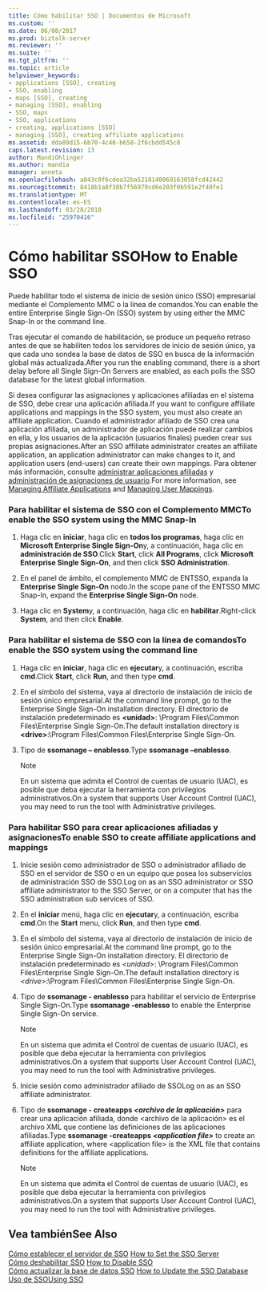 ```yaml
---
title: Cómo habilitar SSO | Documentos de Microsoft
ms.custom: ''
ms.date: 06/08/2017
ms.prod: biztalk-server
ms.reviewer: ''
ms.suite: ''
ms.tgt_pltfrm: ''
ms.topic: article
helpviewer_keywords:
- applications [SSO], creating
- SSO, enabling
- maps [SSO], creating
- managing [SSO], enabling
- SSO, maps
- SSO, applications
- creating, applications [SSO]
- managing [SSO], creating affiliate applications
ms.assetid: dda89d15-6b70-4c40-b658-2f6cbdd545c8
caps.latest.revision: 13
author: MandiOhlinger
ms.author: mandia
manager: anneta
ms.openlocfilehash: a843c0f6cdea32ba5218140069163058fcd42442
ms.sourcegitcommit: 8418b1a8f38b7f56979cd6e203f0b591e2f40fe1
ms.translationtype: MT
ms.contentlocale: es-ES
ms.lasthandoff: 03/28/2018
ms.locfileid: "25970416"
---
```

# <a name="how-to-enable-sso"></a><span data-ttu-id="8d406-102">Cómo habilitar SSO</span><span class="sxs-lookup"><span data-stu-id="8d406-102">How to Enable SSO</span></span>
<span data-ttu-id="8d406-103">Puede habilitar todo el sistema de inicio de sesión único (SSO) empresarial mediante el Complemento MMC o la línea de comandos.</span><span class="sxs-lookup"><span data-stu-id="8d406-103">You can enable the entire Enterprise Single Sign-On (SSO) system by using either the MMC Snap-In or the command line.</span></span>  
  
 <span data-ttu-id="8d406-104">Tras ejecutar el comando de habilitación, se produce un pequeño retraso antes de que se habiliten todos los servidores de inicio de sesión único, ya que cada uno sondea la base de datos de SSO en busca de la información global más actualizada.</span><span class="sxs-lookup"><span data-stu-id="8d406-104">After you run the enabling command, there is a short delay before all Single Sign-On Servers are enabled, as each polls the SSO database for the latest global information.</span></span>  
  
 <span data-ttu-id="8d406-105">Si desea configurar las asignaciones y aplicaciones afiliadas en el sistema de SSO, debe crear una aplicación afiliada.</span><span class="sxs-lookup"><span data-stu-id="8d406-105">If you want to configure affiliate applications and mappings in the SSO system, you must also create an affiliate application.</span></span> <span data-ttu-id="8d406-106">Cuando el administrador afiliado de SSO crea una aplicación afiliada, un administrador de aplicación puede realizar cambios en ella, y los usuarios de la aplicación (usuarios finales) pueden crear sus propias asignaciones.</span><span class="sxs-lookup"><span data-stu-id="8d406-106">After an SSO affiliate administrator creates an affiliate application, an application administrator can make changes to it, and application users (end-users) can create their own mappings.</span></span> <span data-ttu-id="8d406-107">Para obtener más información, consulte [administrar aplicaciones afiliadas](../core/managing-affiliate-applications.md) y [administración de asignaciones de usuario](../core/managing-user-mappings.md).</span><span class="sxs-lookup"><span data-stu-id="8d406-107">For more information, see [Managing Affiliate Applications](../core/managing-affiliate-applications.md) and [Managing User Mappings](../core/managing-user-mappings.md).</span></span>  
  
### <a name="to-enable-the-sso-system-using-the-mmc-snap-in"></a><span data-ttu-id="8d406-108">Para habilitar el sistema de SSO con el Complemento MMC</span><span class="sxs-lookup"><span data-stu-id="8d406-108">To enable the SSO system using the MMC Snap-In</span></span>  
  
1.  <span data-ttu-id="8d406-109">Haga clic en **iniciar**, haga clic en **todos los programas**, haga clic en **Microsoft Enterprise Single Sign-On**y, a continuación, haga clic en **administración de SSO**.</span><span class="sxs-lookup"><span data-stu-id="8d406-109">Click **Start**, click **All Programs**, click **Microsoft Enterprise Single Sign-On**, and then click **SSO Administration**.</span></span>  
  
2.  <span data-ttu-id="8d406-110">En el panel de ámbito, el complemento MMC de ENTSSO, expanda la **Enterprise Single Sign-On** nodo.</span><span class="sxs-lookup"><span data-stu-id="8d406-110">In the scope pane of the ENTSSO MMC Snap-In, expand the **Enterprise Single Sign-On** node.</span></span>  
  
3.  <span data-ttu-id="8d406-111">Haga clic en **System**y, a continuación, haga clic en **habilitar**.</span><span class="sxs-lookup"><span data-stu-id="8d406-111">Right-click **System**, and then click **Enable**.</span></span>  
  
### <a name="to-enable-the-sso-system-using-the-command-line"></a><span data-ttu-id="8d406-112">Para habilitar el sistema de SSO con la línea de comandos</span><span class="sxs-lookup"><span data-stu-id="8d406-112">To enable the SSO system using the command line</span></span>  
  
1.  <span data-ttu-id="8d406-113">Haga clic en **iniciar**, haga clic en **ejecutar**y, a continuación, escriba **cmd**.</span><span class="sxs-lookup"><span data-stu-id="8d406-113">Click **Start**, click **Run**, and then type **cmd**.</span></span>  
  
2.  <span data-ttu-id="8d406-114">En el símbolo del sistema, vaya al directorio de instalación de inicio de sesión único empresarial.</span><span class="sxs-lookup"><span data-stu-id="8d406-114">At the command line prompt, go to the Enterprise Single Sign-On installation directory.</span></span> <span data-ttu-id="8d406-115">El directorio de instalación predeterminado es  **\<unidad\>**: \Program Files\Common Files\Enterprise Single Sign-On.</span><span class="sxs-lookup"><span data-stu-id="8d406-115">The default installation directory is **\<drive\>**:\Program Files\Common Files\Enterprise Single Sign-On.</span></span>  
  
3.  <span data-ttu-id="8d406-116">Tipo de **ssomanage – enablesso**.</span><span class="sxs-lookup"><span data-stu-id="8d406-116">Type **ssomanage –enablesso**.</span></span>  
  
    > [!NOTE]
    >  <span data-ttu-id="8d406-117">En un sistema que admita el Control de cuentas de usuario (UAC), es posible que deba ejecutar la herramienta con privilegios administrativos.</span><span class="sxs-lookup"><span data-stu-id="8d406-117">On a system that supports User Account Control (UAC), you may need to run the tool with Administrative privileges.</span></span>  
  
### <a name="to-enable-sso-to-create-affiliate-applications-and-mappings"></a><span data-ttu-id="8d406-118">Para habilitar SSO para crear aplicaciones afiliadas y asignaciones</span><span class="sxs-lookup"><span data-stu-id="8d406-118">To enable SSO to create affiliate applications and mappings</span></span>  
  
1.  <span data-ttu-id="8d406-119">Inicie sesión como administrador de SSO o administrador afiliado de SSO en el servidor de SSO o en un equipo que posea los subservicios de administración SSO de SSO.</span><span class="sxs-lookup"><span data-stu-id="8d406-119">Log on as an SSO administrator or SSO affiliate administrator to the SSO Server, or on a computer that has the SSO administration sub services of SSO.</span></span>  
  
2.  <span data-ttu-id="8d406-120">En el **iniciar** menú, haga clic en **ejecutar**y, a continuación, escriba **cmd**.</span><span class="sxs-lookup"><span data-stu-id="8d406-120">On the **Start** menu, click **Run**, and then type **cmd**.</span></span>  
  
3.  <span data-ttu-id="8d406-121">En el símbolo del sistema, vaya al directorio de instalación de inicio de sesión único empresarial.</span><span class="sxs-lookup"><span data-stu-id="8d406-121">At the command line prompt, go to the Enterprise Single Sign-On installation directory.</span></span> <span data-ttu-id="8d406-122">El directorio de instalación predeterminado es  *\<unidad\>*: \Program Files\Common Files\Enterprise Single Sign-On.</span><span class="sxs-lookup"><span data-stu-id="8d406-122">The default installation directory is *\<drive\>*:\Program Files\Common Files\Enterprise Single Sign-On.</span></span>  
  
4.  <span data-ttu-id="8d406-123">Tipo de **ssomanage - enablesso** para habilitar el servicio de Enterprise Single Sign-On.</span><span class="sxs-lookup"><span data-stu-id="8d406-123">Type **ssomanage -enablesso** to enable the Enterprise Single Sign-On service.</span></span>  
  
    > [!NOTE]
    >  <span data-ttu-id="8d406-124">En un sistema que admita el Control de cuentas de usuario (UAC), es posible que deba ejecutar la herramienta con privilegios administrativos.</span><span class="sxs-lookup"><span data-stu-id="8d406-124">On a system that supports User Account Control (UAC), you may need to run the tool with Administrative privileges.</span></span>  
  
5.  <span data-ttu-id="8d406-125">Inicie sesión como administrador afiliado de SSO</span><span class="sxs-lookup"><span data-stu-id="8d406-125">Log on as an SSO affiliate administrator.</span></span>  
  
6.  <span data-ttu-id="8d406-126">Tipo de **ssomanage - createapps *\<archivo de la aplicación\>***  para crear una aplicación afiliada, donde \<archivo de la aplicación\> es el archivo XML que contiene las definiciones de las aplicaciones afiliadas.</span><span class="sxs-lookup"><span data-stu-id="8d406-126">Type **ssomanage -createapps *\<application file\>*** to create an affiliate application, where \<application file\> is the XML file that contains definitions for the affiliate applications.</span></span>  
  
    > [!NOTE]
    >  <span data-ttu-id="8d406-127">En un sistema que admita el Control de cuentas de usuario (UAC), es posible que deba ejecutar la herramienta con privilegios administrativos.</span><span class="sxs-lookup"><span data-stu-id="8d406-127">On a system that supports User Account Control (UAC), you may need to run the tool with Administrative privileges.</span></span>  
  
## <a name="see-also"></a><span data-ttu-id="8d406-128">Vea también</span><span class="sxs-lookup"><span data-stu-id="8d406-128">See Also</span></span>  
 <span data-ttu-id="8d406-129">[Cómo establecer el servidor de SSO](../core/how-to-set-the-sso-server.md) </span><span class="sxs-lookup"><span data-stu-id="8d406-129">[How to Set the SSO Server](../core/how-to-set-the-sso-server.md) </span></span>  
 <span data-ttu-id="8d406-130">[Cómo deshabilitar SSO](../core/how-to-disable-sso.md) </span><span class="sxs-lookup"><span data-stu-id="8d406-130">[How to Disable SSO](../core/how-to-disable-sso.md) </span></span>  
 <span data-ttu-id="8d406-131">[Cómo actualizar la base de datos SSO](../core/how-to-update-the-sso-database.md) </span><span class="sxs-lookup"><span data-stu-id="8d406-131">[How to Update the SSO Database](../core/how-to-update-the-sso-database.md) </span></span>  
 [<span data-ttu-id="8d406-132">Uso de SSO</span><span class="sxs-lookup"><span data-stu-id="8d406-132">Using SSO</span></span>](../core/using-sso.md)